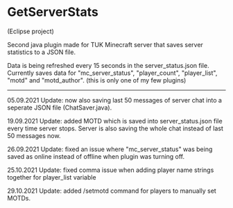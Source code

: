 # GetServerStats
(Eclipse project)

Second java plugin made for TUK Minecraft server that saves server statistics to a JSON file.

Data is being refreshed every 15 seconds in the server_status.json file.
Currently saves data for "mc_server_status", "player_count", "player_list", "motd" and "motd_author".
(this is only one of my few plugins)

***

05.09.2021 Update: now also saving last 50 messages of server chat into a seperate JSON file (ChatSaver.java).

19.09.2021 Update: added MOTD which is saved into server_status.json file every time server stops. Server is also saving the whole chat instead of last 50 messages now.

26.09.2021 Update: fixed an issue where "mc_server_status" was being saved as online instead of offline when plugin was turning off.

25.10.2021 Update: fixed comma issue when adding player name strings together for player_list variable

29.10.2021 Update: added /setmotd command for players to manually set MOTDs.
